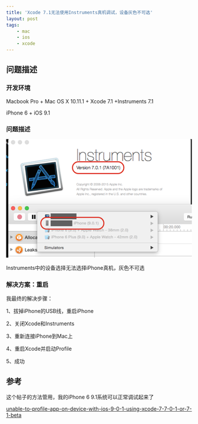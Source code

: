```yaml
---
title: 'Xcode 7.1无法使用Instruments真机调试，设备灰色不可选'
layout: post
tags:
    - mac
    - ios
    - xcode
---
```


## 问题描述

### 开发环境
Macbook Pro + Mac OS X 10.11.1 + Xcode 7.1 +Instruments 7.1  

iPhone 6 + iOS 9.1  


### 问题描述
![Instruments中的设备选择无法选择iPhone真机，灰色不可选](/media/files/2015/11/05/instruments-gray-device.png)

Instruments中的设备选择无法选择iPhone真机，灰色不可选


### 解决方案：重启
我最终的解决步骤：  

1、拔掉iPhone的USB线，重启iPhone  

2、关闭Xcode和Instruments  

3、重新连接iPhone到Mac上  

4、重启Xcode并启动Profile  

5、成功  


## 参考
这个帖子的方法管用，我的iPhone 6 9.1系统可以正常调试起来了  

[unable-to-profile-app-on-device-with-ios-9-0-1-using-xcode-7-7-0-1-or-7-1-beta](http://stackoverflow.com/questions/32878283/unable-to-profile-app-on-device-with-ios-9-0-1-using-xcode-7-7-0-1-or-7-1-beta)
